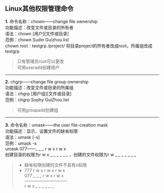 ## Linux其他权限管理命令<br/>
**1.** 命令名称：chown——change file ownership<br/>
功能描述：改变文件或目录的所有者<br/>
语法：chown [用户][文件或目录]<br/>
范例：chown Sudin Guizhou.list<br/>
chown root：testgrp /project/ 将目录project的所有者改成root，所属组改成testgrp
>只有管理员root可以更改<br/>
可用useradd创建用户<br/>
***
**2.** chgrp——change file group ownership<br/>
功能描述：改变文件或目录的所属组<br/>
语法：chgrp [用户组][文件或目录]<br/>
范例：chgrp Sophy GuiZhou.list<br/>
>可用groupadd创建组<br/>
***
**3.** 命令名称：umask——the user file-creation mask<br/>
功能描述：显示，设置文件的缺省权限<br/>
语法：umask [-s]<br/>
范例：umask -s<br/>
umask 077——_ _ _ r w x r w x<br/>
创建目录的权限为r w x _ _ _ _ _ _ ，创建的文件权限为r w _ _ _ _ _ _ _ <br/>
>* 缺省权限创建的文件不具有x权限<br/>
>* 777 r w x r w x r w x<br/>
> 077 _ _ _ r w x r w x<br/>
——————————<br/>
r w x _ _ _ _ _ _<br/>